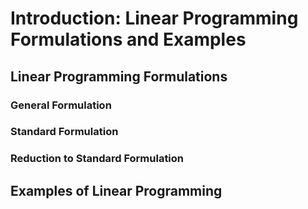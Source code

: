 # Introduction: Linear Programming Formulations and Examples

## Linear Programming Formulations

### General Formulation

### Standard Formulation

### Reduction to Standard Formulation

## Examples of Linear Programming

